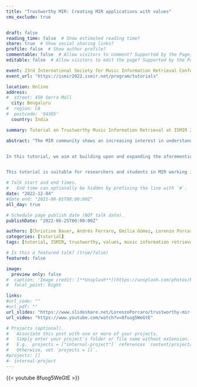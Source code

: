 ```yaml
---
title: "Trustworthy MIR: Creating MIR applications with values"
cms_exclude: true


draft: false
reading_time: false  # Show estimated reading time?
share: true  # Show social sharing links?
profile: false  # Show author profile?
commentable: false  # Allow visitors to comment? Supported by the Page, Post, and Docs content types.
editable: false  # Allow visitors to edit the page? Supported by the Page, Post, and Docs content types.

event: 23rd International Society for Music Information Retrieval Conference (ISMIR 2022)
event_url: "https://ismir2022.ismir.net/program/tutorials"

location: Online
address:
#  street: 450 Serra Mall
  city: Bengaluru
#  region: CA
#  postcode: '94305'
  country: India

summary: Tutorial on Trustworthy Music Information Retrieval at ISMIR 2022.

abstract: "The MIR community shows an increasing interest in understanding how current technologies affect the everyday experience of people all over the world, e.g., how we listen to music, compose songs, or learn to play an instrument. As it was introduced in the FAT-MIR tutorial held at ISMIR 2019, a great discussion has aroused around the ethical, social, economic, legal, and cultural implications that the use of MIR systems have in our life.


In this tutorial, we aim at building upon and expanding the aforementioned debate, discussing the more recent results obtained by the MIR community and beyond. The goal of the tutorial is to show how values, such as fairness and diversity, can be embedded in the life cycle of MIR systems to make them trustworthy: from algorithmic design to evaluation practices and regulatory proposals. To achieve that, we will discuss examples of, among the others, popularity bias, gender bias, algorithmic bias, music styles underrepresentation, and diversity-related phenomena (e.g. filter bubbles).


This tutorial is suitable for researchers and students in MIR working in any domain, as these issues are relevant for all MIR tasks. The examples will mostly focus on music information retrieval and recommendation, but there are no prerequisites for taking this tutorial. Besides presenting recent research insights, the tutorial will integrate two hands-on sessions, where we will involve the participants in reflecting on the design of evaluation methods that take into account values for which MIR systems should be accountable."

# Talk start and end times.
#   End time can optionally be hidden by prefixing the line with `#`.
date: "2022-12-04"
#date_end: "2021-08-01T00:00:00Z"
all_day: true

# Schedule page publish date (NOT talk date).
publishDate: "2022-06-25T00:00:00Z"

authors: [Christine Bauer, Andrés Ferraro, Emilia Gómez, Lorenzo Porcaro]
categories: [tutorial]
tags: [tutorial, ISMIR, trustworthy, values, music information retrieval, recommender systems, fairness, diversity, transparency, impact assessment, evaluation]

# Is this a featured talk? (true/false)
featured: false

image:
  preview only: false
#  caption: 'Image credit: [**Unsplash**](https://unsplash.com/photos/bzdhc5b3Bxs)'
#  focal_point: Right

links:
#url_code: ""
#url_pdf: ""
url_slides: "https://www.slideshare.net/LorenzoPorcaro/trustworthy-mir-ismir-2022-tutorialpdf"
url_video: "https://www.youtube.com/watch?v=8fuog5WeGtE"

# Projects (optional).
#   Associate this post with one or more of your projects.
#   Simply enter your project's folder or file name without extension.
#   E.g. `projects = ["internal-project"]` references `content/project/deep-learning/index.md`.
#   Otherwise, set `projects = []`.
#projects: []
#- internal-project
---
```


{{< youtube 8fuog5WeGtE >}}

